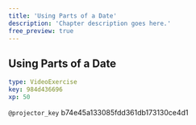 ```yaml
---
title: 'Using Parts of a Date'
description: 'Chapter description goes here.'
free_preview: true
---
```


## Using Parts of a Date

```yaml
type: VideoExercise
key: 984d436696
xp: 50
```

`@projector_key`
b74e45a133085fdd361db173130ce4d1
